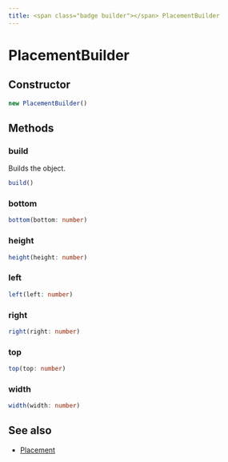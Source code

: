 ```yaml
---
title: <span class="badge builder"></span> PlacementBuilder
---
```

# <span class="badge builder"></span> PlacementBuilder

## Constructor

```typescript
new PlacementBuilder()
```
## Methods

### <span class="badge object-method"></span> build

Builds the object.

```typescript
build()
```

### <span class="badge object-method"></span> bottom

```typescript
bottom(bottom: number)
```

### <span class="badge object-method"></span> height

```typescript
height(height: number)
```

### <span class="badge object-method"></span> left

```typescript
left(left: number)
```

### <span class="badge object-method"></span> right

```typescript
right(right: number)
```

### <span class="badge object-method"></span> top

```typescript
top(top: number)
```

### <span class="badge object-method"></span> width

```typescript
width(width: number)
```

## See also

 * <span class="badge object-type-interface"></span> [Placement](./object-Placement.md)
